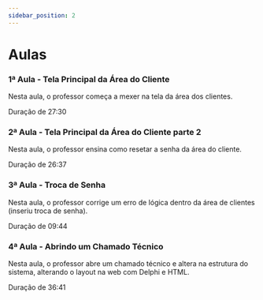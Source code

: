 ```yaml
---
sidebar_position: 2
---
```


# Aulas

### 1ª Aula - Tela Principal da Área do Cliente

Nesta aula, o professor começa a mexer na tela da área dos clientes.

 Duração de 27:30

### 2ª Aula - Tela Principal da Área do Cliente parte 2

Nesta aula, o professor ensina como resetar a senha da área do cliente.

 Duração de 26:37

### 3ª Aula - Troca de Senha

Nesta aula, o professor corrige um erro de lógica dentro da área de clientes (inseriu troca de senha).

 Duração de 09:44

### 4ª Aula - Abrindo um Chamado Técnico

Nesta aula, o professor abre um chamado técnico e altera na estrutura do sistema, alterando o layout na web com Delphi e HTML.

 Duração de 36:41

